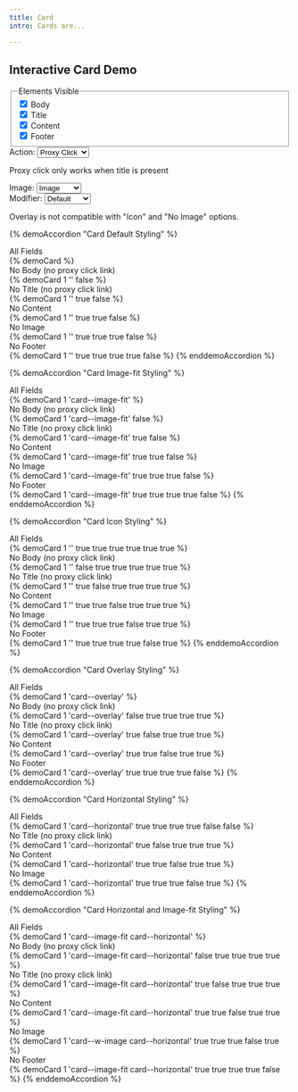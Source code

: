 ```yaml
---
title: Card
intro: Cards are...

---
```


<h2 class="h2">Interactive Card Demo</h2>

<div id="icd" class="interactive-demo">
  <div id="icd-display" class="interactive-demo__display">
  </div>
  <form id="icdForm" class="interactive-demo__form form-theme">
    <fieldset>
      <legend>Elements Visible</legend>
      <div class="form-theme__item">
        <input type="checkbox" id="fieldBody" name="fieldBody" checked>
        <label for="fieldBody">Body</label>
      </div>
      <div class="form-theme__item">
        <input type="checkbox" id="fieldTitle" name="fieldTitle" checked>
        <label for="fieldTitle">Title</label>
      </div>
      <div class="form-theme__item">
        <input type="checkbox" id="fieldContent" name="fieldContent" checked>
        <label for="fieldContent">Content</label>
      </div>
      <div class="form-theme__item">
        <input type="checkbox" id="fieldFooter" name="fieldFooter" checked>
        <label for="fieldFooter">Footer</label>
      </div>
    </fieldset>
    <div class="form-theme__item form-theme__item--select">
      <label for="fieldImage">Action:</label>
      <select id="fieldAction" name="fieldAction">
        <option value="">None</option>
        <option value="link">Card is Link</option>
        <option value="proxy" selected>Proxy Click</option>
      </select>
      <p class="form-theme__description">Proxy click only works when title is present</p>
    </div>
    <div class="form-theme__item form-theme__item--select">
      <label for="fieldImage">Image:</label>
      <select id="fieldImage" name="fieldImage">
        <option value="icon">Icon</option>
        <option value="image" selected>Image</option>
        <option value="none">No Image</option>
      </select>
    </div>
    <div class="form-theme__item form-theme__item--select">
      <label for="fieldModifier">Modifier:</label>
      <select id="fieldModifier" name="fieldModifier">
        <option value="default" selected>Default</option>
        <option value="horizontal">Horizontal</option>
        <option value="overlay">Overlay</option>
      </select>
      <p class="form-theme__description">Overlay is not compatible with "Icon" and "No Image" options.</p>
    </div>
    <!-- <div class="form-theme__actions">
      <button type="button" id="icdSubmit" class="button button--small">Update</button>
    </div> -->
  </form>
</div>

<script>
  (() => {
    const display = document.getElementById("icd-display");
    const submit = document.getElementById("icdSubmit");
    const form = document.getElementById("icdForm");
  
    // Run initially and watch for changes
    render();
    form.addEventListener("change", update);

    function update() {
      render();
      document.dispatchEvent(new CustomEvent("ulu:pageModified", { bubbles: true }));
    }

    function render() {
      const formData = new FormData(form);
      const values = {};
      formData.forEach((value, key) => { values[key] = value });
      display.innerHTML = cardTemplate(values);
    }

    function cardTemplate(options) {
      const when = (cond, whenTrue, whenFalse = "") => cond ? whenTrue : whenFalse;
      const hasProxy = options.fieldAction == "proxy";
      const isLink = options.fieldAction == "link";
      const element = isLink ? "a" : "article";
      const imageType = options.fieldImage;

      return `
        <${ element } 
          class="card card--${ options.fieldModifier }"
          ${ when(hasProxy, "data-ulu-proxy-click") }
          ${ when(isLink, "href='https://www.google.com'") }
        >
          ${ when(options.fieldBody, `
            <div class="card__body">
              ${ when(options.fieldTitle, `
                <h5 class="card__title">
                  ${ when(isLink, "Card Title", `
                    <a 
                      class="card__title-link" 
                      href="https://www.google.com" 
                      ${ when(hasProxy, "data-ulu-proxy-click-source") }
                    >
                      Card Title
                    </a>
                  `) }
                </h5>
              `) }
              ${ when(options.fieldContent, `
                <div>
                  This is the card content. It can contain around 2-3 sentences.
                </div>
              `) }
            </div>
          `)}
          ${ when(imageType === "image", `
            <div class="card__image">
              <img src="/frontend/assets/placeholder/image-1.jpg">
            </div>
          `) }
          ${ when(imageType === "icon", `
            <div class="card__image card__image--icon">
              <span aria-hidden class="css-icon css-icon--circle-question"></span>
            </div>
          `) }
          ${ when(options.fieldFooter, `
            <div class="card__footer">
              ${ when(isLink, "Card Footer Text", `
                <a class="button button--small" href="https://www.yahoo.com/">Footer</a>
              `) }
            </div>
          `) }
        </${ element }>
      `;
    }
  })();
</script>


{% demoAccordion "Card Default Styling" %}
  <div class="h4">All Fields</div>
  {% demoCard %}
  <div class="h4">No Body (no proxy click link)</div>
  {% demoCard 1 '' false %}
  <div class="h4">No Title (no proxy click link)</div>
  {% demoCard 1 '' true false %}
  <div class="h4">No Content</div>
  {% demoCard 1 '' true true false %}
  <div class="h4">No Image</div>
  {% demoCard 1 '' true true true false %}
  <div class="h4">No Footer</div>
  {% demoCard 1 '' true true true true false %}
{% enddemoAccordion %}

{% demoAccordion "Card Image-fit Styling" %}
  <div class="h4">All Fields</div>
  {% demoCard 1 'card--image-fit' %}
  <div class="h4">No Body (no proxy click link)</div>
  {% demoCard 1 'card--image-fit' false %}
  <div class="h4">No Title (no proxy click link)</div>
  {% demoCard 1 'card--image-fit' true false %}
  <div class="h4">No Content</div>
  {% demoCard 1 'card--image-fit' true true false %}
  <div class="h4">No Image</div>
  {% demoCard 1 'card--image-fit' true true true false %}
  <div class="h4">No Footer</div>
  {% demoCard 1 'card--image-fit' true true true true false %}
{% enddemoAccordion %}

{% demoAccordion "Card Icon Styling" %}
  <div class="h4">All Fields</div>
  {% demoCard 1 '' true true true true true true %}
  <div class="h4">No Body (no proxy click link)</div>
  {% demoCard 1 '' false true true true true true %}
  <div class="h4">No Title (no proxy click link)</div>
  {% demoCard 1 '' true false true true true true %}
  <div class="h4">No Content</div>
  {% demoCard 1 '' true true false true true true %}
  <div class="h4">No Image</div>
  {% demoCard 1 '' true true true false true true %}
  <div class="h4">No Footer</div>
  {% demoCard 1 '' true true true true false true %}
{% enddemoAccordion %}

{% demoAccordion "Card Overlay Styling" %}
  <div class="h4">All Fields</div>
  {% demoCard 1 'card--overlay' %}
  <div class="h4">No Body (no proxy click link)</div>
  {% demoCard 1 'card--overlay' false true true true true %}
  <div class="h4">No Title (no proxy click link)</div>
  {% demoCard 1 'card--overlay' true false true true true %}
  <div class="h4">No Content</div>
  {% demoCard 1 'card--overlay' true true false true true %}
  <div class="h4">No Footer</div>
  {% demoCard 1 'card--overlay' true true true true false %}
{% enddemoAccordion %}

{% demoAccordion "Card Horizontal Styling" %}
  <div class="h4">All Fields</div>
  {% demoCard 1 'card--horizontal' true true true true false false %}
  <div class="h4">No Title (no proxy click link)</div>
  {% demoCard 1 'card--horizontal' true false true true true %}
  <div class="h4">No Content</div>
  {% demoCard 1 'card--horizontal' true true false true true %}
  <div class="h4">No Image</div>
  {% demoCard 1 'card--horizontal' true true true false true %}
{% enddemoAccordion %}

{% demoAccordion "Card Horizontal and Image-fit Styling" %}
  <div class="h4">All Fields</div>
  {% demoCard 1 'card--image-fit card--horizontal' %}
  <div class="h4">No Body (no proxy click link)</div>
  {% demoCard 1 'card--image-fit card--horizontal' false true true true true %}
  <div class="h4">No Title (no proxy click link)</div>
  {% demoCard 1 'card--image-fit card--horizontal' true false true true true %}
  <div class="h4">No Content</div>
  {% demoCard 1 'card--image-fit card--horizontal' true true false true true %}
  <div class="h4">No Image</div>
  {% demoCard 1 'card--w-image card--horizontal' true true true false true %}
  <div class="h4">No Footer</div>
  {% demoCard 1 'card--image-fit card--horizontal' true true true true false %}
{% enddemoAccordion %}
